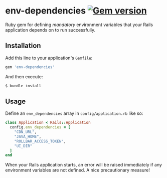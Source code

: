 # env-dependencies [![Gem version](http://img.shields.io/gem/v/env-dependencies.svg?style=flat-square)](http://rubygems.org/gems/env-dependencies)

Ruby gem for defining _mandatory_ environment variables that your Rails application depends on to run successfully.

## Installation

Add this line to your application's `Gemfile`:

```ruby
gem 'env-dependencies'
```

And then execute:

```bash
$ bundle install
```

## Usage

Define an `env_dependencies` array in `config/application.rb` like so:

```ruby
class Application < Rails::Application
  config.env_dependencies = [
    "CDN_URL",
    "JAVA_HOME",
    "ROLLBAR_ACCESS_TOKEN",
    "UI_DIR"
  ]
end
```

When your Rails application starts, an error will be raised immediately if any environment variables are not defined. A nice precautionary measure!
